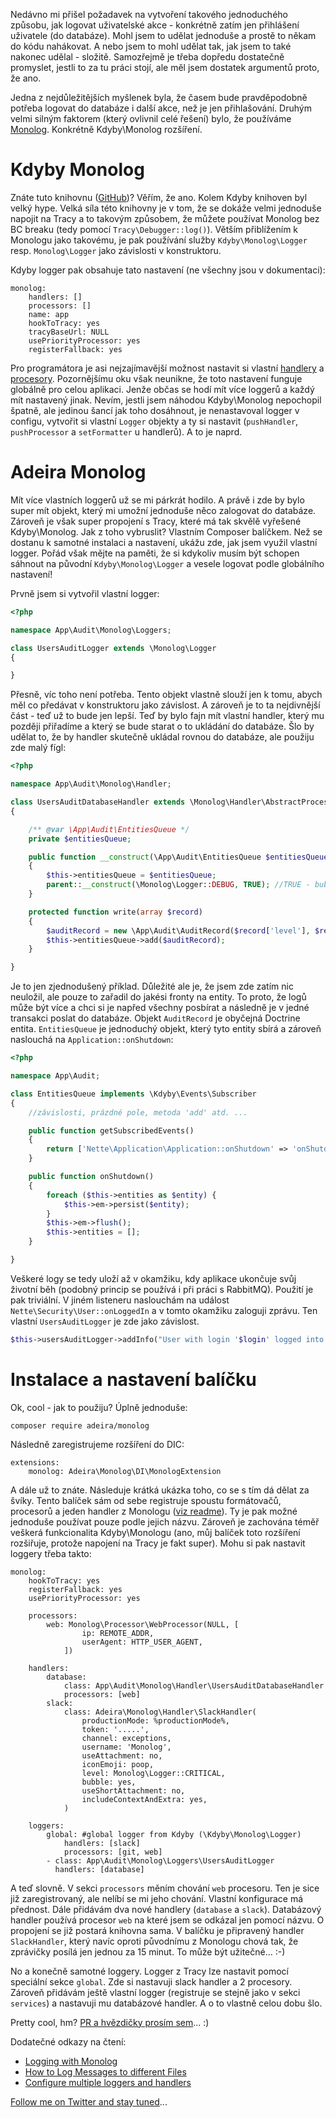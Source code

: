 Nedávno mi přišel požadavek na vytvoření takového jednoduchého způsobu, jak logovat uživatelské akce - konkrétně zatím jen přihlášení uživatele (do databáze). Mohl jsem to udělat jednoduše a prostě to někam do kódu nahákovat. A nebo jsem to mohl udělat tak, jak jsem to také nakonec udělal - složitě. Samozřejmě je třeba dopředu dostatečně promyslet, jestli to za tu práci stojí, ale měl jsem dostatek argumentů proto, že ano.

Jedna z nejdůležitějších myšlenek byla, že časem bude pravděpodobně potřeba logovat do databáze i další akce, než je jen přihlašování. Druhým velmi silným faktorem (který ovlivnil celé řešení) bylo, že používáme [Monolog](https://github.com/Seldaek/monolog). Konkrétně Kdyby\Monolog rozšíření.

Kdyby Monolog
=============
Znáte tuto knihovnu ([GitHub](https://github.com/Kdyby/Monolog))? Věřím, že ano. Kolem Kdyby knihoven byl velký hype. Velká síla této knihovny je v tom, že se dokáže velmi jednoduše napojit na Tracy a to takovým způsobem, že můžete používat Monolog bez BC breaku (tedy pomocí `Tracy\Debugger::log()`). Větším přiblížením k Monologu jako takovému, je pak používání služby `Kdyby\Monolog\Logger` resp. `Monolog\Logger` jako závislosti v konstruktoru.

Kdyby logger pak obsahuje tato nastavení (ne všechny jsou v dokumentaci):

```neon
monolog:
	handlers: []
    processors: []
    name: app
    hookToTracy: yes
    tracyBaseUrl: NULL
    usePriorityProcessor: yes
    registerFallback: yes
```

Pro programátora je asi nejzajímavější možnost nastavit si vlastní [handlery](https://github.com/Seldaek/monolog/blob/master/doc/02-handlers-formatters-processors.md#handlers) a [procesory](https://github.com/Seldaek/monolog/blob/master/doc/02-handlers-formatters-processors.md#processors). Pozornějšímu oku však neunikne, že toto nastavení funguje globálně pro celou aplikaci. Jenže občas se hodí mít více loggerů a každý mít nastavený jinak. Nevím, jestli jsem náhodou Kdyby\Monolog nepochopil špatně, ale jedinou šancí jak toho dosáhnout, je nenastavoval logger v configu, vytvořit si vlastní `Logger` objekty a ty si nastavit (`pushHandler`, `pushProcessor` a `setFormatter` u handlerů). A to je naprd.

Adeira Monolog
================
Mít více vlastních loggerů už se mi párkrát hodilo. A právě i zde by bylo super mít objekt, který mi umožní jednoduše něco zalogovat do databáze. Zároveň je však super propojení s Tracy, které má tak skvělě vyřešené Kdyby\Monolog. Jak z toho vybruslit? Vlastním Composer balíčkem. Než se dostanu k samotné instalaci a nastavení, ukážu zde, jak jsem využil vlastní logger. Pořád však mějte na paměti, že si kdykoliv musím být schopen sáhnout na původní `Kdyby\Monolog\Logger` a vesele logovat podle globálního nastavení!

Prvně jsem si vytvořil vlastní logger:

```php
<?php

namespace App\Audit\Monolog\Loggers;

class UsersAuditLogger extends \Monolog\Logger
{

}
```

Přesně, víc toho není potřeba. Tento objekt vlastně slouží jen k tomu, abych měl co předávat v konstruktoru jako závislost. A zároveň je to ta nejdivnější část - teď už to bude jen lepší. Teď by bylo fajn mít vlastní handler, který mu později přiřadíme a který se bude starat o to ukládání do databáze. Šlo by udělat to, že by handler skutečně ukládal rovnou do databáze, ale použiju zde malý fígl:

```php
<?php

namespace App\Audit\Monolog\Handler;

class UsersAuditDatabaseHandler extends \Monolog\Handler\AbstractProcessingHandler
{

	/** @var \App\Audit\EntitiesQueue */
    private $entitiesQueue;

	public function __construct(\App\Audit\EntitiesQueue $entitiesQueue)
	{
		$this->entitiesQueue = $entitiesQueue;
		parent::__construct(\Monolog\Logger::DEBUG, TRUE); //TRUE - bubble
	}

	protected function write(array $record)
    {
        $auditRecord = new \App\Audit\AuditRecord($record['level'], $record['message'], $record['datetime']);
        $this->entitiesQueue->add($auditRecord);
    }

}
```

Je to jen zjednodušený příklad. Důležité ale je, že jsem zde zatím nic neuložil, ale pouze to zařadil do jakési fronty na entity. To proto, že logů může být více a chci si je napřed všechny posbírat a následně je v jedné transakci poslat do databáze. Objekt `AuditRecord` je obyčejná Doctrine entita. `EntitiesQueue` je jednoduchý objekt, který tyto entity sbírá a zároveň naslouchá na `Application::onShutdown`:

```php
<?php

namespace App\Audit;

class EntitiesQueue implements \Kdyby\Events\Subscriber
{
	//závislosti, prázdné pole, metoda 'add' atd. ...

	public function getSubscribedEvents()
    {
        return ['Nette\Application\Application::onShutdown' => 'onShutdown'];
    }

    public function onShutdown()
    {
        foreach ($this->entities as $entity) {
            $this->em->persist($entity);
        }
        $this->em->flush();
        $this->entities = [];
    }

}
```

Veškeré logy se tedy uloží až v okamžiku, kdy aplikace ukončuje svůj životní běh (podobný princip se používá i při práci s RabbitMQ). Použití je pak triviální. V jiném listeneru naslouchám na událost `Nette\Security\User::onLoggedIn` a v tomto okamžiku zaloguji zprávu. Ten vlastní `UsersAuditLogger` je zde jako závislost.

```php
$this->usersAuditLogger->addInfo("User with login '$login' logged into administration.");
```

Instalace a nastavení balíčku
=============================
Ok, cool - jak to použiju? Úplně jednoduše:

```
composer require adeira/monolog
```

Následně zaregistrujeme rozšíření do DIC:

```neon
extensions:
    monolog: Adeira\Monolog\DI\MonologExtension
```

A dále už to znáte. Následuje krátká ukázka toho, co se s tím dá dělat za švíky. Tento balíček sám od sebe registruje spoustu formátovačů, procesorů a jeden handler z Monologu ([viz readme](https://github.com/adeira/monolog/blob/master/readme.md)). Ty je pak možné jednoduše používat pouze podle jejich názvu. Zároveň je zachována téměř veškerá funkcionalita Kdyby\Monologu (ano, můj balíček toto rozšíření rozšiřuje, protože napojení na Tracy je fakt super). Mohu si pak nastavit loggery třeba takto:

```neon
monolog:
	hookToTracy: yes
	registerFallback: yes
	usePriorityProcessor: yes

	processors:
		web: Monolog\Processor\WebProcessor(NULL, [
				ip: REMOTE_ADDR,
				userAgent: HTTP_USER_AGENT,
			])

	handlers:
		database:
			class: App\Audit\Monolog\Handler\UsersAuditDatabaseHandler
			processors: [web]
		slack:
			class: Adeira\Monolog\Handler\SlackHandler(
				productionMode: %productionMode%,
				token: '.....',
				channel: exceptions,
				username: 'Monolog',
				useAttachment: no,
				iconEmoji: poop,
				level: Monolog\Logger::CRITICAL,
				bubble: yes,
				useShortAttachment: no,
				includeContextAndExtra: yes,
			)

	loggers:
		global: #global logger from Kdyby (\Kdyby\Monolog\Logger)
			handlers: [slack]
			processors: [git, web]
		- class: App\Audit\Monolog\Loggers\UsersAuditLogger
		  handlers: [database]
```

A teď slovně. V sekci `processors` měním chování `web` procesoru. Ten je sice již zaregistrovaný, ale nelíbí se mi jeho chování. Vlastní konfigurace má přednost. Dále přidávám dva nové handlery (`database` a `slack`). Databázový handler používá procesor `web` na které jsem se odkázal jen pomocí názvu. O propojení se již postará knihovna sama. V balíčku je připravený handler `SlackHandler`, který navíc oproti původnímu z Monologu chová tak, že zprávičky posílá jen jednou za 15 minut. To může být užitečné... :-)

No a konečně samotné loggery. Logger z Tracy lze nastavit pomocí speciální sekce `global`. Zde si nastavuji slack handler a 2 procesory. Zároveň přidávám ještě vlastní logger (registruje se stejně jako v sekci `services`) a nastavuji mu databázové handler. A o to vlastně celou dobu šlo.

Pretty cool, hm? [PR a hvězdičky prosím sem](https://github.com/adeira/monolog)... :)

Dodatečné odkazy na čtení:
- [Logging with Monolog](http://symfony.com/doc/current/logging.html)
- [How to Log Messages to different Files](http://symfony.com/doc/current/logging/channels_handlers.html)
- [Configure multiple loggers and handlers](https://github.com/theorchard/monolog-cascade)

[Follow me on Twitter and stay tuned](https://twitter.com/mrtnzlml)...